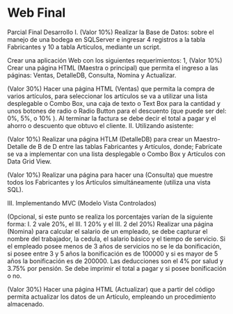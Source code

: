 # Web Final
 
 Parcial Final Desarrollo
I. (Valor 10%) Realizar la Base de Datos: sobre el manejo de una bodega en SQLServer e ingresar 4 registros a la tabla Fabricantes y 10 a tabla Artículos, mediante un script.

Crear una aplicación Web con los siguientes requerimientos: 1, (Valor 10%) Crear una página HTML (Maestra o principal) que permita el ingreso a las páginas: Ventas, DetalleDB, Consulta, Nomina y Actualizar.

(Valor 30%) Hacer una página HTML (Ventas) que permita la compra de varios artículos, para seleccionar los artículos se va a utilizar una lista desplegable o Combo Box, una caja de texto o Text Box para la cantidad y unos botones de radio o Radio Button para el descuento (que puede ser del: 0%, 5%, o 10% ). Al terminar la factura se debe decir el total a pagar y el ahorro o descuento que obtuvo el cliente.
II. Utilizando asistente:

(Valor 10%) Realizar una página HTLM (DetalleDB) para crear un Maestro-Detalle de B de D entre las tablas Fabricantes y Artículos, donde; Fabrícate se va a implementar con una lista desplegable o Combo Box y Artículos con Data Grid View.

(Valor 10%) Realizar una página para hacer una (Consulta) que muestre todos los Fabricantes y los Artículos simultáneamente (utiliza una vista SQL).

III. Implementando MVC (Modelo Vista Controlados)

(Opcional, si este punto se realiza los porcentajes varían de la siguiente forma: I. 2 vale 20%, el III. 1 20% y el III. 2 del 20%) Realizar una página (Nomina) para calcular el salario de un empleado, se debe capturar el nombre del trabajador, la cedula, el salario básico y el tiempo de servicio. Si el empleado posee menos de 3 años de servicios no se le da bonificación, si posee entre 3 y 5 años la bonificación es de 100000 y si es mayor de 5 años la bonificación es de 200000. Las deducciones son el 4% por salud y 3.75% por pensión. Se debe imprimir el total a pagar y si posee bonificación o no.

(Valor 30%) Hacer una página HTML (Actualizar) que a partir del código permita actualizar los datos de un Artículo, empleando un procedimiento almacenado.

